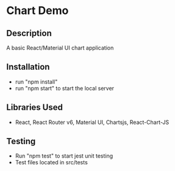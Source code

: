 # Chart Demo

## Description
A basic React/Material UI chart application

## Installation
- run "npm install"
- run "npm start" to start the local server

## Libraries Used
- React, React Router v6, Material UI, Chartsjs, React-Chart-JS

## Testing
- Run "npm test" to start jest unit testing
- Test files located in src/tests